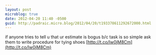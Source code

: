 ```yaml
---
layout: post
microblog: true
date: 2012-04-20 11:40 -0500
guid: http://padraic.micro.blog/2012/04/20/t193378611292672000.html
---
```

if anyone tries to tell u that ur estimate is bogus b/c task is so simple ask them to write procedure for tying shoes [http://t.co/Iw0jM8Cm](http://t.co/Iw0jM8Cm)
